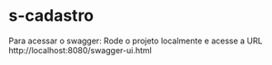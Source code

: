 # s-cadastro

Para acessar o swagger:
Rode o projeto localmente e acesse a URL
http://localhost:8080/swagger-ui.html
